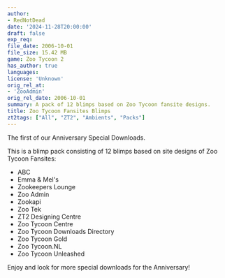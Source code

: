 ```yaml
---
author:
- RedNotDead
date: '2024-11-28T20:00:00'
draft: false
exp_req:
file_date: 2006-10-01
file_size: 15.42 MB
game: Zoo Tycoon 2
has_author: true
languages:
license: 'Unknown'
orig_rel_at:
- 'ZooAdmin'
orig_rel_date: 2006-10-01
summary: A pack of 12 blimps based on Zoo Tycoon fansite designs.
title: Zoo Tycoon Fansites Blimps
zt2tags: ["All", "ZT2", "Ambients", "Packs"]
---
```

The first of our Anniversary Special Downloads.  

This is a blimp pack consisting of 12 blimps based on site designs of Zoo Tycoon Fansites:  
- ABC  
- Emma & Mel's  
- Zookeepers Lounge  
- Zoo Admin  
- Zookapi  
- Zoo Tek  
- ZT2 Designing Centre  
- Zoo Tycoon Centre  
- Zoo Tycoon Downloads Directory  
- Zoo Tycoon Gold  
- Zoo Tycoon.NL  
- Zoo Tycoon Unleashed  

Enjoy and look for more special downloads for the Anniversary!
